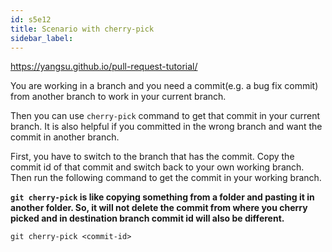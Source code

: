 ```yaml
---
id: s5e12
title: Scenario with cherry-pick
sidebar_label:
---
```


https://yangsu.github.io/pull-request-tutorial/

You are working in a branch and you need a commit(e.g. a bug fix commit) from another branch to work in your current branch.

Then you can use `cherry-pick` command to get that commit in your current branch. It is also helpful if you committed in the wrong branch and want the commit in another branch.

First, you have to switch to the branch that has the commit. Copy the commit id of that commit and switch back to your own working branch. Then run the following command to get the commit in your working branch.


**`git cherry-pick` is like copying something from a folder and pasting it in another folder. So, it will not delete the commit from where you cherry picked and in destination branch commit id will also be different.**

`git cherry-pick <commit-id>`
